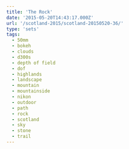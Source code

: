 ```yaml
---
title: 'The Rock'
date: '2015-05-20T14:43:17.000Z'
url: '/scotland-2015/scotland-20150520-36/'
type: 'sets'
tags:
  - 50mm
  - bokeh
  - clouds
  - d300s
  - depth of field
  - dof
  - highlands
  - landscape
  - mountain
  - mountainside
  - nikon
  - outdoor
  - path
  - rock
  - scotland
  - sky
  - stone
  - trail
---
```

